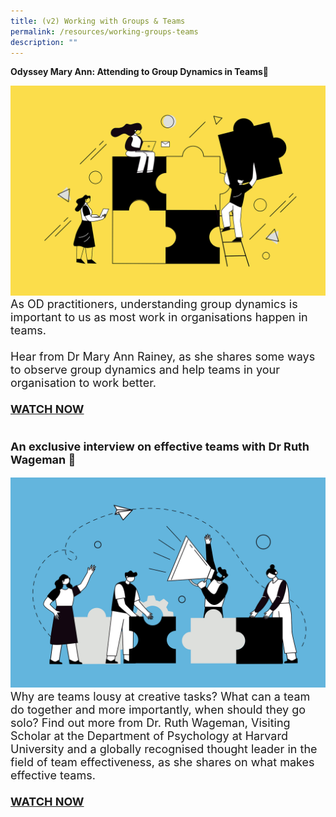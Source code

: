 ```yaml
---
title: (v2) Working with Groups & Teams
permalink: /resources/working-groups-teams
description: ""
---
```

<b>Odyssey Mary Ann: Attending to Group Dynamics in Teams</b>
<table><div class="row"> <div class="col is-5"><figure style="margin:0;"> <img src="/images/Team%20Development.jpg" alt="employee engagement"> </figure> </div> <div class="col is-7"> <font size="4">As OD practitioners, understanding group dynamics is important to us as most work in organisations happen in teams.<br><br>Hear from Dr Mary Ann Rainey, as she shares some ways to observe group dynamics and help teams in your organisation to work better. <br><br><b><a href ="https://vimeo.com/130939928">WATCH NOW</a></b></div><br />
	
	
<b> An exclusive interview on effective teams with Dr Ruth Wageman </b>
<div class="row"> <div class="col is-5"><figure style="margin:0;"> <img src="/images/Organisation%20Design.jpg" alt="employee engagement"> </figure> </div> <div class="col is-7"> <font size="4"> Why are teams lousy at creative tasks? What can a team do together and more importantly, when should they go solo? Find out more from Dr. Ruth Wageman, Visiting Scholar at the Department of Psychology at Harvard University and a globally recognised thought leader in the field of team effectiveness, as she shares on what makes effective teams. <br><br><strong><a href ="https://vimeo.com/130939928">WATCH NOW</a></strong>
	
	
	
